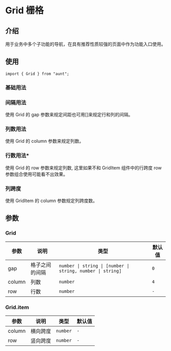 # Grid 栅格 
<code hidden="hidden" src="./demos/demo.tsx"></code>

## 介绍
用于业务中多个子功能的导航，在具有推荐性质较强的页面中作为功能入口使用。

## 使用
```tsx
import { Grid } from "aunt";
```

### 基础用法
<code src="./demos/demo-base.tsx"></code>


### 间隔用法
使用 Grid 的 gap 参数来规定间距也可用[]来规定行和列的间隔。
<code src="./demos/demo-gap.tsx"></code>

### 列数用法
使用 Grid 的 column 参数来规定列数。
<code src="./demos/demo-column.tsx"></code>


### 行数用法*
使用 Grid 的 row 参数来规定列数, 这里如果不和 GridItem 组件中的行跨度 row 参数组合使用可能看不出效果。
<code src="./demos/demo-row.tsx"></code>

### 列跨度
使用 GridItem 的 column 参数规定列跨度数。
<code src="./demos/demo-item-column.tsx"></code>


## 参数
### Grid
| 参数 | 说明 |  类型 |默认值 |
| ---- | ---- | ---- | ------ |
| gap | 格子之间的间隔  |      `number \| string \| [number \| string, number \| string]`    |`0`   | 
| column | 列数 |   `number`  |`4` |
| row | 行数 |`number` |   `-`  | 

### Grid.item
| 参数 | 说明 |  类型 |默认值 |
| ---- | ---- | ---- | ------ |
| column |   横向跨度  |       `number`    |`-`   |
| row | 竖向跨度 |   `number`  |`-`   |

